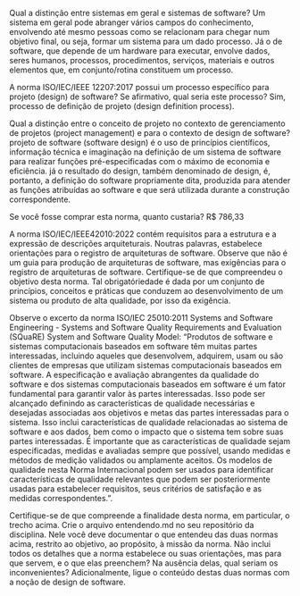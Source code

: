 Qual a distinção entre sistemas em geral e sistemas de software?
Um sistema em geral pode abranger vários campos do conhecimento, envolvendo até mesmo pessoas como se relacionam para chegar num objetivo final, ou seja, formar um sistema para um dado processo.
Já o de software, que depende de um hardware para executar, envolve dados, seres humanos, processos, procedimentos, serviços, materiais e outros elementos que, em conjunto/rotina constituem um processo.

A norma ISO/IEC/IEEE 12207:2017 possui um processo específico para projeto (design) de software? Se afirmativo, qual seria este processo?
Sim, processo de definição de projeto  (design definition process).

Qual a distinção entre o conceito de projeto no contexto de gerenciamento de projetos (project management) e para o contexto de design de software?
projeto de software (software design) é o uso de princípios científicos, informação técnica e imaginação na definição de um sistema de software para realizar funções pré-especificadas com o máximo de economia e eficiência. já o resultado do design, também denominado de design, é, portanto, a definição do software propriamente dita, produzida para atender as funções atribuídas ao software e que será utilizada durante a construção correspondente.

Se você fosse comprar esta norma, quanto custaria? R$ 786,33

A norma ISO/IEC/IEEE42010:2022 contém requisitos para a estrutura e a expressão de descrições arquiteturais. Noutras palavras, estabelece orientações para o registro de arquiteturas de software. Observe que não é um guia para produção de arquiteturas de software, mas exigências para o registro de arquiteturas de software. Certifique-se de que compreendeu o objetivo desta norma. 
Tal obrigatóriedade é dada por um conjunto de princípios, conceitos e práticas que conduzem ao desenvolvimento de um sistema ou produto de alta qualidade, por isso da exigência.

Observe o excerto da norma ISO/IEC 25010:2011 Systems and Software Engineering - Systems and Software Quality Requirements and Evaluation (SQuaRE) System and Software Quality Model:
  “Produtos de software e sistemas computacionais baseados em software têm muitas partes interessadas, incluindo aqueles que desenvolvem, adquirem, usam ou são clientes de empresas
que utilizam sistemas computacionais baseados em software.
A especificação e avaliação abrangentes da qualidade do software e dos sistemas computacionais baseados em software é um fator fundamental para garantir valor às partes interessadas.
Isso pode ser alcançado definindo as características de qualidade necessárias e desejadas associadas aos objetivos e metas das partes interessadas para o sistema.
Isso inclui características de qualidade relacionadas ao sistema de software e aos dados, bem como o impacto que o sistema tem sobre suas partes interessadas.
É importante que as características de qualidade sejam especificadas, medidas e avaliadas sempre que possível, usando medidas e métodos de medição validados ou amplamente aceitos.
Os modelos de qualidade nesta Norma Internacional podem ser usados para identificar características de qualidade relevantes que podem ser posteriormente usadas para
estabelecer requisitos, seus critérios de satisfação e as medidas correspondentes.”. 

Certifique-se de que compreende a finalidade desta norma, em particular, o trecho acima. 
Crie o arquivo entendendo.md no seu repositório da disciplina. Nele você deve documentar o que entendeu das duas normas acima, restrito ao objetivo, ao propósito, à missão da norma. Não inclui todos os detalhes que a norma estabelece ou suas orientações, mas para que servem, e o que elas preenchem? Na ausência delas, qual seriam os inconvenientes? Adicionalmente, ligue o conteúdo destas duas normas com a noção de design de software.  
